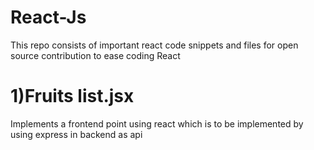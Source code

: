 # React-Js

This repo consists of important react code snippets and files for open source contribution to ease coding React
# 1)Fruits list.jsx
Implements a frontend point using react which is to be implemented by using express in backend as api
